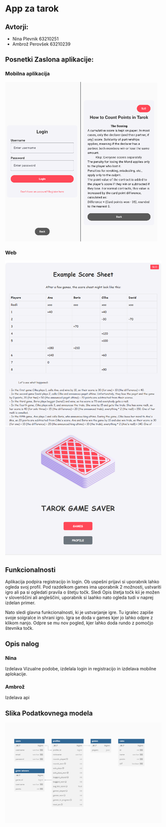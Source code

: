 # App za tarok

## Avtorji:
- Nina Plevnik 63210251
- Ambrož Perovšek 63210239

## Posnetki Zaslona aplikacije:
### Mobilna aplikacija
![alt text](https://github.com/niny8888/TarokAppMobile/blob/main/screenshots/screenshot_Login.png?raw=true)
![alt text](https://github.com/niny8888/TarokAppMobile/blob/main/screenshots/screenshot_Rules.png?raw=true)

### Web
![alt text](https://github.com/PotatoHunter12/cardApp23/blob/main/Screenshots/screenshot_example.png?raw=true)
![alt text](https://github.com/PotatoHunter12/cardApp23/blob/main/Screenshots/screenshot_home.png?raw=true)

## Funkcionalnosti
Aplikacija podpira registracijo in login. Ob uspešni prijavi si uporabnik lahko ogleda svoj profil.
Pod razdelkom games ima uporabnik 2 možnosti, ustvariti igro ali pa si ogledati pravila o štetju točk.
Sledi Opis štetja točk kii je možen v slovenščini ali angleščini, uporabnik si laahko nato ogleda tudi v naprej izdelan primer.

Nato sledi glavna funkcionalnosti, ki je ustvarjanje igre. Tu igralec zapiše svoje soigralce in shrani igro.
Igra se doda v games kjer jo lahko odpre z klikom nanjo. Odpre se mu nov pogled, kjer lahko doda rundo z pomočjo števnika točk.

## Opis nalog
### Nina
Izdelava Vizualne podobe, izdelala login in registracijo in izdelava mobilne aplokacije.
### Ambrož
Izdelava api

## Slika Podatkovnega modela
![alt text](https://github.com/PotatoHunter12/cardApp23/blob/main/Screenshots/screenshot_baze.png?raw=true)
